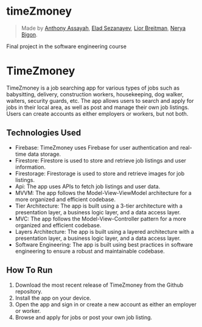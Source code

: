 # timeZmoney
> Made by [Anthony Assayah](https://github.com/AnthonyAssayah), [Elad Sezanayev](https://github.com/eladsez), [Lior Breitman](https://github.com/LiorBreitman8234), [Nerya Bigon](https://github.com/neryabigon).  

Final project in the software engineering course


# TimeZmoney

TimeZmoney is a job searching app for various types of jobs such as babysitting, delivery, construction workers, housekeeping, dog walker, waiters, security guards, etc. The app allows users to search and apply for jobs in their local area, as well as post and manage their own job listings. Users can create accounts as either employers or workers, but not both.

## Technologies Used
- Firebase: TimeZmoney uses Firebase for user authentication and real-time data storage.
- Firestore: Firestore is used to store and retrieve job listings and user information.
- Firestorage: Firestorage is used to store and retrieve images for job listings.
- Api: The app uses APIs to fetch job listings and user data.
- MVVM: The app follows the Model-View-ViewModel architecture for a more organized and efficient codebase.
- Tier Architecture: The app is built using a 3-tier architecture with a presentation layer, a business logic layer, and a data access layer.
- MVC: The app follows the Model-View-Controller pattern for a more organized and efficient codebase.
- Layers Architecture: The app is built using a layered architecture with a presentation layer, a business logic layer, and a data access layer.
- Software Engineering: The app is built using best practices in software engineering to ensure a robust and maintainable codebase.

## How To Run
1. Download the most recent release of TimeZmoney from the Github repository.
2. Install the app on your device.
3. Open the app and sign in or create a new account as either an employer or worker.
4. Browse and apply for jobs or post your own job listing.


